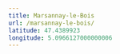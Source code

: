 ```yaml
---
title: Marsannay-le-Bois
url: /marsannay-le-bois/
latitude: 47.4389923
longitude: 5.0966127000000006
---
```

